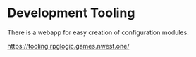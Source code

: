 # Development Tooling

There is a webapp for easy creation of configuration modules.

https://tooling.rpglogic.games.nwest.one/
